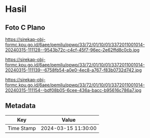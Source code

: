# Hasil

## Foto C Plano

https://sirekap-obj-formc.kpu.go.id/6aee/pemilu/ppwp/33/72/01/10/01/3372011001014-20240315-111128--9543b72c-c4cf-45f7-96ec-2e62ffd8c0cb.jpg

https://sirekap-obj-formc.kpu.go.id/6aee/pemilu/ppwp/33/72/01/10/01/3372011001014-20240315-111139--6758fb54-a0e0-4ec8-a767-f83b0732d742.jpg

https://sirekap-obj-formc.kpu.go.id/6aee/pemilu/ppwp/33/72/01/10/01/3372011001014-20240315-111154--bdf08b05-6cee-436a-bacc-b95616c786a7.jpg


## Metadata

| Key        | Value               |
| ---------- | ------------------- |
| Time Stamp | 2024-03-15 11:30:00 |



